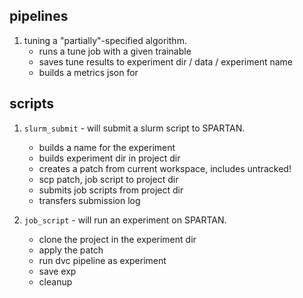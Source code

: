 ## pipelines 

1. tuning a "partially"-specified algorithm. 
    - runs a tune job with a given trainable 
    - saves tune results to experiment dir / data / experiment name
    - builds a metrics json for  

## scripts 

1. `slurm_submit` - will submit a slurm script to SPARTAN. 
    - builds a name for the experiment
    - builds experiment dir in project dir 
    - creates a patch from current workspace, includes untracked!
    - scp patch, job script to project dir 
    - submits job scripts from project dir 
    - transfers submission log 

2. `job_script` - will run an experiment on SPARTAN. 
    - clone the project in the experiment dir
    - apply the patch
    - run dvc pipeline as experiment 
    - save exp
    - cleanup 